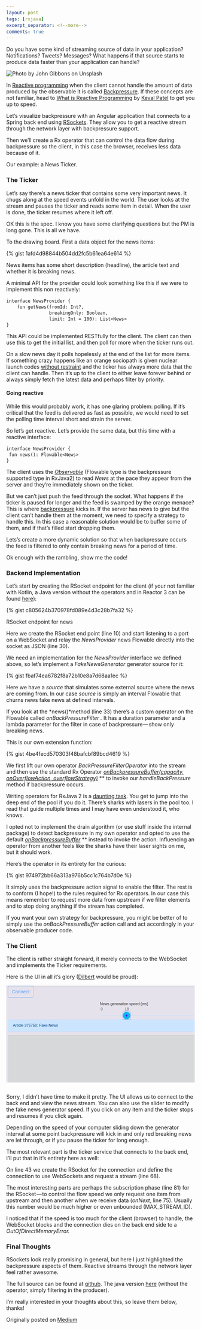 ```yaml
---
layout: post
tags: [rxjava]
excerpt_separator: <!--more-->
comments: true
---
```

Do you have some kind of streaming source of data in your application?
Notifications? Tweets? Messages? What happens if that source starts to
produce data faster than your application can handle?
<!--more-->

![Photo by [John
Gibbons](https://unsplash.com/photos/E2TVn-NpCU4?utm_source=unsplash&utm_medium=referral&utm_content=creditCopyText)
on [Unsplash](https://unsplash.com/search/photos/dam?utm_source=unsplash&utm_medium=referral&utm_content=creditCopyText)](dam.jpg)

In [Reactive programmin](http://reactivex.io/)g when the client cannot
handle the amount of data produced by the observable it is called
[Backpressure](http://reactivex.io/documentation/operators/backpressure.html).
If these concepts are not familiar, head to [What is Reactive
Programming](https://medium.com/@kevalpatel2106/what-is-reactive-programming-da37c1611382)
by [Keval Patel](https://medium.com/u/dce15297d516) to get you up to
speed.

Let’s visualize backpressure with an Angular application that connects
to a Spring back end using [RSockets](http://rsocket.io/). They allow
you to get a reactive stream through the network layer with backpressure
support.

Then we’ll create a Rx operator that can control the data flow during
backpressure so the client, in this case the browser, receives less data
because of it.

Our example: a News Ticker.

### The Ticker

Let’s say there’s a news ticker that contains some very important news.
It chugs along at the speed events unfold in the world. The user looks
at the stream and pauses the ticker and reads some item in detail. When
the user is done, the ticker resumes where it left off.

OK this is the spec. I know you have some clarifying questions but the
PM is long gone. This is all we have.

To the drawing board. First a data object for the news items:

{% gist 1afd4d98844b504dd2fc5b61ea64e614 %}


News items has some short description (headline), the article text and
whether it is breaking news.

A minimal API for the provider could look something like this if we were
to implement this non reactively:

``` 
interface NewsProvider {
    fun getNews(fromId: Int?, 
                breakingOnly: Boolean, 
                limit: Int = 100): List<News>
}
```

This API could be implemented RESTfully for the client. The client can
then use this to get the initial list, and then poll for more when the
ticker runs out.

On a slow news day it polls hopelessly at the end of the list for more
items. If something crazy happens like an orange sociopath is given
nuclear launch codes [without
restraint](http://blog.nuclearsecrecy.com/2016/11/18/the-president-and-the-bomb/)
and the ticker has always more data that the client can handle. Then
it’s up to the client to either leave forever behind or always simply
fetch the latest data and perhaps filter by priority.

#### Going reactive

While this would probably work, it has one glaring problem: polling. If
it’s critical that the feed is delivered as fast as possible, we would
need to set the polling time interval short and strain the server.

So let’s get reactive. Let’s provide the same data, but this time with a
reactive interface:

```
interface NewsProvider {
 fun news(): Flowable<News>
}
```

The client uses the
[*Observable*](http://reactivex.io/documentation/observable.html)
(Flowable type is the backpressure supported type in RxJava2) to read
*News* at the pace they appear from the server and they’re immediately
shown on the ticker.

But we can’t just push the feed through the socket. What happens if the
ticker is paused for longer and the feed is swamped by the orange
menace? This is where
[backpressure](http://reactivex.io/documentation/operators/backpressure.html)
kicks in. If the server has news to give but the client can’t handle
them at the moment, we need to specify a strategy to handle this. In
this case a reasonable solution would be to buffer some of them, and if
that’s filled start dropping them.

Lets’s create a more dynamic solution so that when backpressure occurs
the feed is filtered to only contain breaking news for a period of time.

Ok enough with the rambling, show me the code\!

### Backend Implementation

Let’s start by creating the RSocket endpoint for the client (if your not
familiar with Kotlin, a Java version without the operators and in
Reactor 3 can be found
[here](https://github.com/ration/ticker-demo-java)):

{% gist c805624b370978fd089e4d3c28b7fa32 %}

RSocket endpoint for news

Here we create the RSocket end point (line 10) and start listening to a
port on a WebSocket and relay the *NewsProvider* news Flowable directly
into the socket as JSON (line 30).

We need an implementation for the *NewsProvider* interface we defined
above, so let’s implement a *FakeNewsGenerator* generator source for it:

{% gist fbaf74ea6782f8a72b10e8a7d68aa1ec %}

Here we have a *source* that simulates some external source where the
news are coming from. In our case *source* is simply an interval
Flowable that churns news fake news at defined intervals.

If you look at the *news()*method (line 33) there’s a custom operator on
the Flowable called *onBackPressureFilter .* It has a duration parameter
and a lambda parameter for the filter in case of backpressure — show
only breaking news.

This is our own extension function:

{% gist 4be4fecd570303f48bafcbf89bcd4619 %}

We first lift our own operator *BackPressureFilterOperator* into the
stream and then use the standard Rx Operator
[*onBackpressureBuffer(capacity, onOverflowAction,
overflowStrategy)*](http://reactivex.io/RxJava/2.x/javadoc/io/reactivex/Flowable.html#onBackpressureBuffer-long-io.reactivex.functions.Action-io.reactivex.BackpressureOverflowStrategy-)
** to invoke our *handleBackPressure* method if backpressure occurs.

Writing operators for RxJava 2 is a [daunting
task](https://github.com/ReactiveX/RxJava/wiki/Writing-operators-for-2.0).
You get to jump into the deep end of the pool if you do it. There’s
sharks with lasers in the pool too. I read that guide multiple times and
I may have even understood it, who knows.

I opted not to implement the drain algorithm (or use stuff inside the
internal package) to detect backpressure in my own operator and opted to
use the default
[*onBackpressureBuffer*](http://reactivex.io/RxJava/2.x/javadoc/io/reactivex/Flowable.html#onBackpressureBuffer-long-io.reactivex.functions.Action-io.reactivex.BackpressureOverflowStrategy-)
** instead to invoke the action. Influencing an operator from another
feels like the sharks have their laser sights on me, but it should work.

Here’s the operator in its entirety for the curious:

{% gist 974972bb66a313a976b5cc1c764b7d0e %}

It simply uses the backpressure action signal to enable the filter. The
rest is to conform (I hope\!) to the rules required for Rx operators. In
our case this means remember to request more data from upstream if we
filter elements and to stop doing anything if the stream has completed.

If you want your own strategy for backpressure, you might be better of
to simply use the *onBackPressureBuffer* action call and act accordingly
in your observable producer code.

### The Client

The client is rather straight forward, it merely connects to the
WebSocket and implements the Ticker requirements.

Here is the UI in all it’s glory
([Dilbert](https://dilbert.com/strip/2002-09-24) would be
proud):

![](ui.jpg)

Sorry, I didn’t have time to make it pretty. The UI allows us to connect
to the back end and view the news stream. You can also use the slider to
modify the fake news generator speed. If you click on any item and the
ticker stops and resumes if you click again.

Depending on the speed of your computer sliding down the generator
interval at some point backpressure will kick in and only red breaking
news are let through, or if you pause the ticker for long enough.

The most relevant part is the ticker service that connects to the back
end, I’ll put that in it’s entirety here as well:

On line 43 we create the RSocket for the connection and define the
connection to use WebSockets and request a stream (line 68).

The most interesting parts are perhaps the subscription phase (line 81)
for the RSocket — to control the flow speed we only request one item
from upstream and then another when we receive data (*onNext*, line 75).
Usually this number would be much higher or even unbounded
(MAX\_STREAM\_ID).

I noticed that if the speed is too much for the client (browser) to
handle, the WebSocket blocks and the connection dies on the back end
side to a *OutOfDirectMemoryError.*

### Final Thoughts

RSockets look really promising in general, but here I just highlighted
the backpressure aspects of them. Reactive streams through the network
layer feel rather awesome.

The full source can be found at
[github](https://github.com/ration/ticker-demo). The java version
[here](https://github.com/ration/ticker-demo-java) (without the
operator, simply filtering in the producer).

I’m really interested in your thoughts about this, so leave them below,
thanks\!

Originally posted on [Medium](https://medium.com/@lahtela/dynamic-flow-control-during-backpressure-with-rxjava-and-rsockets-41e369cda122)


